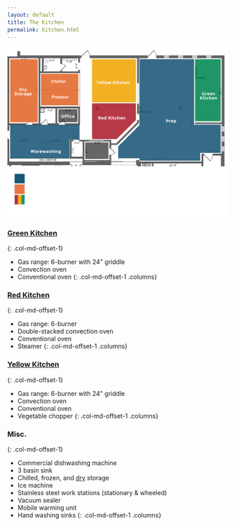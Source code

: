 ```yaml
---
layout: default
title: The Kitchen
permalink: kitchen.html
---
```


<div class="row"><div class="col-md-offset-2 col-md-8"><img src="images/map.png" alt="Kitchen Layout" class="img-responsive" /></div></div>

### [Green Kitchen](/tours/green) ###
{: .col-md-offset-1}

- Gas range: 6-burner with 24" griddle
- Convection oven
- Conventional oven
{: .col-md-offset-1 .columns}

### [Red Kitchen](/tours/red) ###
{: .col-md-offset-1}

- Gas range: 6-burner
- Double-stacked convection oven
- Conventional oven
- Steamer
{: .col-md-offset-1 .columns}

### [Yellow Kitchen](/tours/yellow) ###
{: .col-md-offset-1}

- Gas range: 6-burner with 24" griddle
- Convection oven
- Conventional oven
- Vegetable chopper
{: .col-md-offset-1 .columns}

### Misc. ###
{: .col-md-offset-1}

- Commercial dishwashing machine
- 3 basin sink
- Chilled, frozen, and [dry](/tours/dry) storage
- Ice machine
- Stainless steel work stations (stationary & wheeled)
- Vacuum sealer
- Mobile warming unit
- Hand washing sinks
{: .col-md-offset-1 .columns}